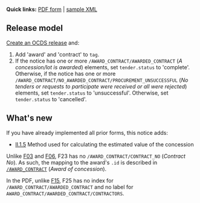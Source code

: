 **Quick links:** [PDF form](https://simap.ted.europa.eu/documents/10184/99173/EN_F25.pdf) | [sample XML](https://github.com/open-contracting/european-union-support/blob/main/output/samples/F25_2014.xml)

## Release model

[Create an OCDS release](../operations.md#create-a-release) and:

1. Add 'award' and 'contract' to `tag`.
1. If the notice has one or more `/AWARD_CONTRACT/AWARDED_CONTRACT` (*A concession/lot is awarded*) elements, set `tender.status` to 'complete'. Otherwise, if the notice has one or more `/AWARD_CONTRACT/NO_AWARDED_CONTRACT/PROCUREMENT_UNSUCCESSFUL` (*No tenders or requests to participate were received or all were rejected*) elements, set `tender.status` to 'unsuccessful'. Otherwise, set `tender.status` to 'cancelled'.

## What's new

If you have already implemented all prior forms, this notice adds:

* <a href="#II.1.5">II.1.5</a> Method used for calculating the estimated value of the concession

Unlike [F03](F03) and [F06](F06), F23 has no `/AWARD_CONTRACT/CONTRACT_NO` (*Contract No*). As such, the mapping to the award's `.id` is described in <a href="#/AWARD_CONTRACT"><code>/AWARD_CONTRACT</code></a> (*Award of concession*).

In the PDF, unlike [F15](F15), F25 has no index for `/AWARD_CONTRACT/AWARDED_CONTRACT` and no label for `AWARD_CONTRACT/AWARDED_CONTRACT/CONTRACTORS`.

